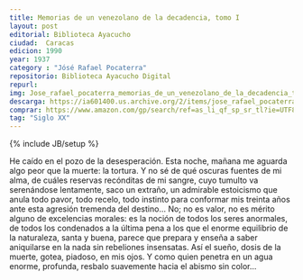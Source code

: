 ```yaml
---
title: Memorias de un venezolano de la decadencia, tomo I
layout: post
editorial: Biblioteca Ayacucho
ciudad:  Caracas
edicion: 1990
year: 1937
category : "Jósé Rafael Pocaterra"
repositorio: Biblioteca Ayacucho Digital
repurl: 
img: Jose_rafael_pocaterra_memorias_de_un_venezolano_de_la_decadencia_tomo_1-MOREL.jpg
descarga: https://ia601400.us.archive.org/2/items/jose_rafael_pocaterra-memorias_de_un_venezolano_de_la_decadencia/jose_rafael_pocaterra-memorias_de_un_venezolano_de_la_decadencia.pdfhttps://www.amazon.com/gp/search/ref=as_li_qf_sp_sr_tl?ie=UTF8&tag=morelcoop-20&keywords=jose rafael pocaterra&index=aps&camp=1789&creative=9325&linkCode=ur2&linkId=76ff0c0bc21cdfe867c67ed311a696f9
comprar: https://www.amazon.com/gp/search/ref=as_li_qf_sp_sr_tl?ie=UTF8&tag=morelcoop-20&keywords=jose rafael pocaterra&index=aps&camp=1789&creative=9325&linkCode=ur2&linkId=76ff0c0bc21cdfe867c67ed311a696f9
tag: "Siglo XX"
---
```

{% include JB/setup %}

He caído en el pozo de la desesperación. Esta noche, mañana me aguarda algo peor que la muerte: la tortura. Y no sé de qué oscuras fuentes de mi alma, de cuáles reservas recónditas de mi sangre, cuyo tumulto va serenándose lentamente, saco un extraño, un admirable estoicismo que anula todo pavor, todo recelo, todo instinto para conformar mis treinta años ante esta agresión tremenda del destino... No; no es valor, no es mérito alguno de excelencias morales: es la noción de todos los seres anormales, de todos los condenados a la última pena a los que el enorme equilibrio de la naturaleza, santa y buena, parece que prepara y enseña a saber aniquilarse en la nada sin rebeliones insensatas. Así el sueño, dosis de la muerte, gotea, piadoso, en mis ojos. Y como quien penetra en un agua enorme, profunda, resbalo suavemente hacia el abismo sin color...